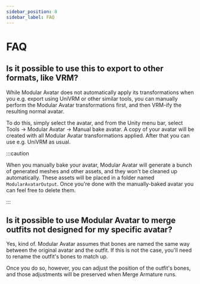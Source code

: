 ```yaml
---
sidebar_position: 8
sidebar_label: FAQ
---
```


# FAQ

## Is it possible to use this to export to other formats, like VRM?

While Modular Avatar does not automatically apply its transformations when you e.g. export using UniVRM or other similar tools,
you can manually perform the Modular Avatar transformations first, and then VRM-ify the resulting normal avatar.

To do this, simply select the avatar, and from the Unity menu bar, select Tools -> Modular Avatar -> Manual bake avatar.
A copy of your avatar will be created with all Modular Avatar transformations applied. After that you can use e.g. UniVRM as usual.

:::caution

When you manually bake your avatar, Modular Avatar will generate a bunch of generated meshes and other assets, and they won't be cleaned up automatically.
These assets will be placed in a folder named `ModularAvatarOutput`. Once you're done with the manually-baked avatar you can feel free to delete them.

:::

## Is it possible to use Modular Avatar to merge outfits not designed for my specific avatar?

Yes, kind of. Modular Avatar assumes that bones are named the same way between the original avatar and the outfit. If this is not the case, you'll need to rename the outfit's bones to match up.

Once you do so, however, you can adjust the position of the outfit's bones, and those adjustments will be preserved when Merge Armature runs.